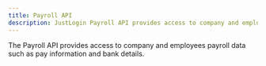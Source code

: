 ```yaml
---
title: Payroll API
description: JustLogin Payroll API provides access to company and employee payroll data
---
```

The Payroll API provides access to company and employees payroll data such as pay information and bank details.